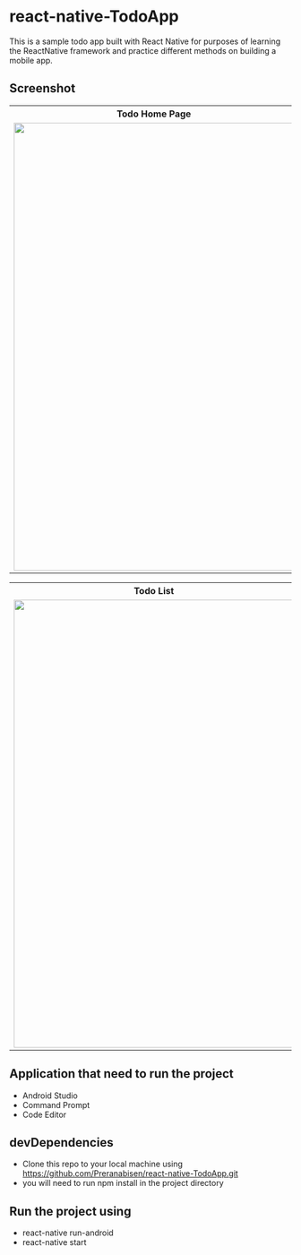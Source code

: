 # react-native-TodoApp
This is a sample todo app built with React Native for purposes of learning the ReactNative framework and practice different methods on building a mobile app.
## Screenshot 
<table>
  <tr>
   <th>Todo Home Page</th>
   <th>Add Todo List</th>
  </tr>
  <tr>
    <td><img src="https://user-images.githubusercontent.com/61933510/107326676-ddfd3480-6ad1-11eb-91af-8dd1d77a4240.png" width="500" height="800"></td>
    <td><img src="https://user-images.githubusercontent.com/61933510/107326815-14d34a80-6ad2-11eb-84be-baa8e1dc3935.png" width="500" height="800">
    </td>
  </tr>
</table>

<table>
  <tr>
   <th>Todo List</th>
   <th>Edit Todo</th>
  </tr>
  <tr>
    <td><img src="https://user-images.githubusercontent.com/61933510/107326832-1bfa5880-6ad2-11eb-9948-f62fbc08acc5.png" width="500" height="800"></td>
    <td><img src="https://user-images.githubusercontent.com/61933510/107326841-20267600-6ad2-11eb-9a83-52474f7753ce.png" width="500" height="800">
    </td>
  </tr>
</table>

## Application that need to run the project
- Android Studio
- Command Prompt
- Code Editor 
## devDependencies
- Clone this repo to your local machine using https://github.com/Preranabisen/react-native-TodoApp.git
- you will need to run npm install in the project directory
## Run the project using 
- react-native run-android
- react-native start 
